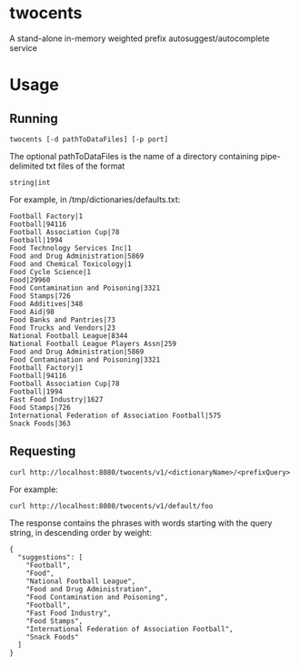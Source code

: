 # twocents
A stand-alone in-memory weighted prefix autosuggest/autocomplete service

# Usage
## Running 
```
twocents [-d pathToDataFiles] [-p port]
```

The optional pathToDataFiles is the name of a directory containing pipe-delimited txt files of the format
```
string|int
```

For example, in /tmp/dictionaries/defaults.txt:
```
Football Factory|1
Football|94116
Football Association Cup|78
Football|1994
Food Technology Services Inc|1
Food and Drug Administration|5869
Food and Chemical Toxicology|1
Food Cycle Science|1
Food|29960
Food Contamination and Poisoning|3321
Food Stamps|726
Food Additives|348
Food Aid|98
Food Banks and Pantries|73
Food Trucks and Vendors|23
National Football League|8344
National Football League Players Assn|259
Food and Drug Administration|5869
Food Contamination and Poisoning|3321
Football Factory|1
Football|94116
Football Association Cup|78
Football|1994
Fast Food Industry|1627
Food Stamps|726
International Federation of Association Football|575
Snack Foods|363
```

## Requesting
```
curl http://localhost:8080/twocents/v1/<dictionaryName>/<prefixQuery>
```

For example:
```
curl http://localhost:8080/twocents/v1/default/foo
```

The response contains the phrases with words starting with the query string, in descending order by weight:
```
{
  "suggestions": [
    "Football",
    "Food",
    "National Football League",
    "Food and Drug Administration",
    "Food Contamination and Poisoning",
    "Football",
    "Fast Food Industry",
    "Food Stamps",
    "International Federation of Association Football",
    "Snack Foods"
  ]
}
```

